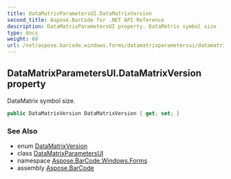 ```yaml
---
title: DataMatrixParametersUI.DataMatrixVersion
second_title: Aspose.BarCode for .NET API Reference
description: DataMatrixParametersUI property. DataMatrix symbol size
type: docs
weight: 60
url: /net/aspose.barcode.windows.forms/datamatrixparametersui/datamatrixversion/
---
```

## DataMatrixParametersUI.DataMatrixVersion property

DataMatrix symbol size.

```csharp
public DataMatrixVersion DataMatrixVersion { get; set; }
```

### See Also

* enum [DataMatrixVersion](../../../aspose.barcode.generation/datamatrixversion/)
* class [DataMatrixParametersUI](../)
* namespace [Aspose.BarCode.Windows.Forms](../../../aspose.barcode.windows.forms/)
* assembly [Aspose.BarCode](../../../)



